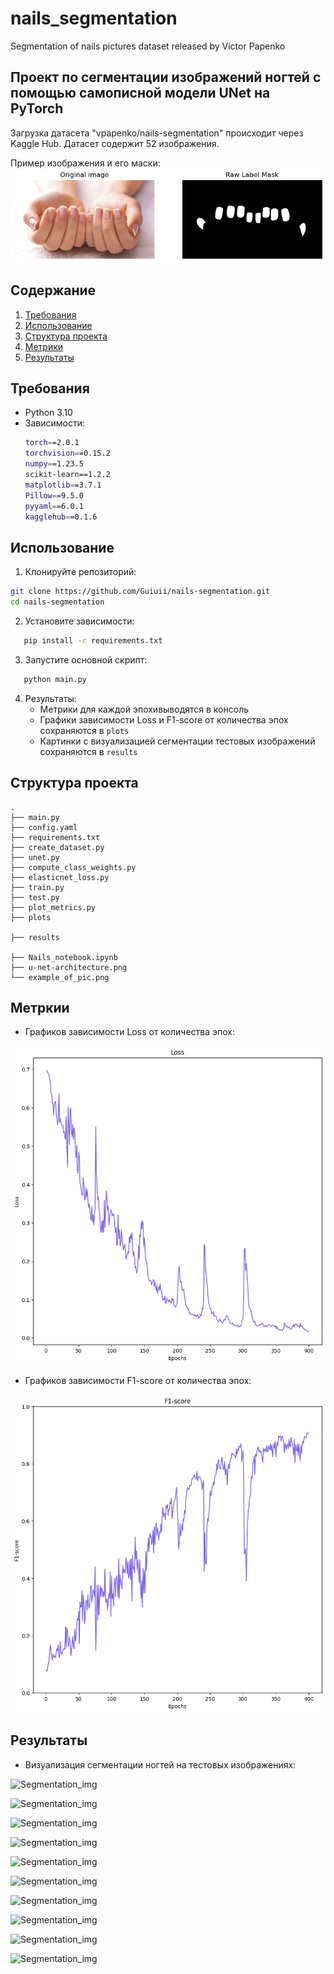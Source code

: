 # nails_segmentation
Segmentation of nails pictures dataset released by Victor Papenko

## Проект по сегментации изображений ногтей с помощью самописной модели UNet на PyTorch

Загрузка датасета "vpapenko/nails-segmentation" происходит через Kaggle Hub. Датасет содержит 52 изображения.

Пример изображения и его маски:
![Example](example_of_pic.png)

## Содержание
1. [Требования](#требования)
2. [Использование](#использование)
3. [Структура проекта](#структура-проекта)
4. [Метрики](#метрики)
5. [Результаты](#результаты)

## Требования
- Python 3.10
- Зависимости:
  ```bash
  torch==2.0.1
  torchvision==0.15.2
  numpy==1.23.5
  scikit-learn==1.2.2
  matplotlib==3.7.1
  Pillow==9.5.0
  pyyaml==6.0.1
  kagglehub==0.1.6
  ```

## Использование
1. Клонируйте репозиторий:
```bash
git clone https://github.com/Guiuii/nails-segmentation.git
cd nails-segmentation
```
2. Установите зависимости:
```bash
   pip install -r requirements.txt
```
3. Запустите основной скрипт:
```bash
   python main.py
```
4. Результаты:
   - Метрики для каждой эпохивыводятся в консоль
   - Графики зависимости Loss и F1-score от количества эпох сохраняются в `plots`
   - Картинки с визуализацией сегментации тестовых изображений сохраняются в `results`

## Структура проекта
```
.
├── main.py
├── config.yaml
├── requirements.txt
├── create_dataset.py
├── unet.py
├── compute_class_weights.py
├── elasticnet_loss.py
├── train.py
├── test.py
├── plot_metrics.py
├── plots

├── results

├── Nails_notebook.ipynb
├── u-net-architecture.png
└── example_of_pic.png
```

## Метркии

- Графиков зависимости Loss от количества эпох:
  
![Loss_per_epoch](plots/Loss_per_epoch.png)

- Графиков зависимости F1-score от количества эпох:
  
![F1_per_epoch](plots/F1-score_per_epoch.png)

## Результаты

- Визуализация сегментации ногтей на тестовых изображениях:

![Segmentation_img](results/segmentation_pic_{idx}.png)

![Segmentation_img](results/segmentation_pic_{idx}.png)

![Segmentation_img](results/segmentation_pic_{idx}.png)

![Segmentation_img](results/segmentation_pic_{idx}.png)

![Segmentation_img](results/segmentation_pic_{idx}.png)

![Segmentation_img](results/segmentation_pic_{idx}.png)

![Segmentation_img](results/segmentation_pic_{idx}.png)

![Segmentation_img](results/segmentation_pic_{idx}.png)

![Segmentation_img](results/segmentation_pic_{idx}.png)

![Segmentation_img](results/segmentation_pic_{idx}.png)





